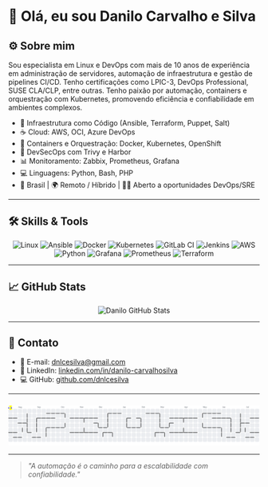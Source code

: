# 👋 Olá, eu sou Danilo Carvalho e Silva

## ⚙️ Sobre mim  
Sou especialista em Linux e DevOps com mais de 10 anos de experiência em administração de servidores, automação de infraestrutura e gestão de pipelines CI/CD. Tenho certificações como LPIC-3, DevOps Professional, SUSE CLA/CLP, entre outras. Tenho paixão por automação, containers e orquestração com Kubernetes, promovendo eficiência e confiabilidade em ambientes complexos.

- 🔧 Infraestrutura como Código (Ansible, Terraform, Puppet, Salt)
- ☕️ Cloud: AWS, OCI, Azure DevOps
- 🐳 Containers e Orquestração: Docker, Kubernetes, OpenShift
- 🔐 DevSecOps com Trivy e Harbor
- 📊 Monitoramento: Zabbix, Prometheus, Grafana
- 💻 Linguagens: Python, Bash, PHP
- 🌟 Brasil | 🌍 Remoto / Híbrido | 👨‍💻 Aberto a oportunidades DevOps/SRE

---

## 🛠️ Skills & Tools

<div align="center">
  <img src="https://cdn.jsdelivr.net/gh/devicons/devicon/icons/linux/linux-original.svg" height="40" alt="Linux" />
  <img src="https://cdn.jsdelivr.net/gh/devicons/devicon/icons/ansible/ansible-original.svg" height="40" alt="Ansible" />
  <img src="https://cdn.jsdelivr.net/gh/devicons/devicon/icons/docker/docker-original.svg" height="40" alt="Docker" />
  <img src="https://cdn.jsdelivr.net/gh/devicons/devicon/icons/kubernetes/kubernetes-plain.svg" height="40" alt="Kubernetes" />
  <img src="https://cdn.jsdelivr.net/gh/devicons/devicon/icons/gitlab/gitlab-original.svg" height="40" alt="GitLab CI" />
  <img src="https://cdn.jsdelivr.net/gh/devicons/devicon/icons/jenkins/jenkins-original.svg" height="40" alt="Jenkins" />
  <img src="https://cdn.jsdelivr.net/gh/devicons/devicon/icons/amazonwebservices/amazonwebservices-original.svg" height="40" alt="AWS" />
  <img src="https://cdn.jsdelivr.net/gh/devicons/devicon/icons/python/python-original.svg" height="40" alt="Python" />
  <img src="https://cdn.jsdelivr.net/gh/devicons/devicon/icons/grafana/grafana-original.svg" height="40" alt="Grafana" />
  <img src="https://cdn.jsdelivr.net/gh/devicons/devicon/icons/prometheus/prometheus-original.svg" height="40" alt="Prometheus" />
  <img src="https://cdn.jsdelivr.net/gh/devicons/devicon/icons/terraform/terraform-original.svg" height="40" alt="Terraform" />
</div>

---

## 📈 GitHub Stats

<p align="center">
  <img src="https://github-readme-stats.vercel.app/api?username=dnlcesilva&show_icons=true&theme=tokyonight" alt="Danilo GitHub Stats" />
</p>

---

## 📢 Contato

- 📧 E-mail: [dnlcesilva@gmail.com](mailto:dnlcesilva@gmail.com)  
- 💼 LinkedIn: [linkedin.com/in/danilo-carvalhosilva](https://www.linkedin.com/in/danilo-carvalhosilva)  
- 💻 GitHub: [github.com/dnlcesilva](https://github.com/dnlcesilva)

---

###

<picture>
    <source media="(prefers-color-scheme: dark)" srcset="https://raw.githubusercontent.com/berilovania/berilovania/output/pacman-contribution-graph-dark.svg">
    <source media="(prefers-color-scheme: light)" srcset="https://raw.githubusercontent.com/berilovania/berilovania/output/pacman-contribution-graph.svg">
    <img alt="pacman contribution graph" src="https://raw.githubusercontent.com/berilovania/berilovania/output/pacman-contribution-graph.svg">
</picture>

---
> *"A automação é o caminho para a escalabilidade com confiabilidade."*
